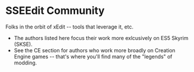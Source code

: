 # SSEEdit Community

Folks in the orbit of xEdit -- tools that leverage it, etc.

- The authors listed here focus their work more exlcusively on ES5 Skyrim (SKSE).
- See the CE section for authors who work more broadly on Creation Engine games -- that's where you'll find many of the "legends" of modding.